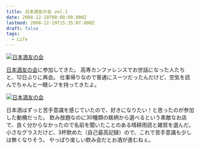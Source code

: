 ```yaml
---
title: 日本酒友の会 vol.1
date: 2008-12-18T00:00:00.000Z
lastmod: 2008-12-19T15:35:07.000Z
draft: false
tags:
  - Life
---
```


[![日本酒友の会](https://farm4.staticflickr.com/3211/3117944975_e805b20dab_m.jpg "日本酒友の会")](http://www.flickr.com/photos/machu/3117944975/)

[日本酒友の会](http://midnightblue.jp/blog/2008/12/19/132447/)に参加してきた。 高専カンファレンスでお世話になった人たちと、12日ぶりに再会。 仕事帰りなので普通にスーツだったんだけど、空気を読んでちゃんと一眼レフを持ってきたよ。

[![日本酒友の会](https://farm4.staticflickr.com/3183/3117946183_318196e72f_m.jpg "日本酒友の会")](http://www.flickr.com/photos/machu/3117946183/)

日本酒はずっと苦手意識を感じていたので、好きになりたい！と思ったのが参加した動機だった。 飲み放題なのに30種類の銘柄から選べるという素敵なお店で、良く分からなかったので名前を聞いたことのある晴耕雨読と雑賀を選んだ。 小さなグラスだけど、3杯飲めた（自己最高記録）ので、これで苦手意識も少しは無くなりそう。 やっぱり楽しい飲み会だとお酒が進むねぇ。
